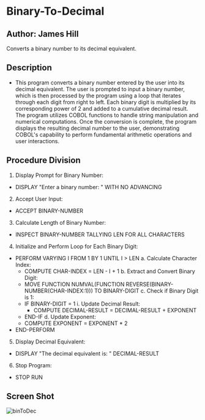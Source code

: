 # Binary-To-Decimal
## Author: James Hill
 Converts a binary number to its decimal equivalent.

 ## Description
 * This program converts a binary number entered by the user into its decimal equivalent. The user is prompted to input a binary number, which is then processed by the program using a loop that iterates through each digit from right to left. Each binary digit is multiplied by its corresponding power of 2 and added to a cumulative decimal result. The program utilizes COBOL functions to handle string manipulation and numerical computations. Once the conversion is complete, the program displays the resulting decimal number to the user, demonstrating COBOL's capability to perform fundamental arithmetic operations and user interactions.

## Procedure Division
1. Display Prompt for Binary Number:
* DISPLAY "Enter a binary number: " WITH NO ADVANCING
2. Accept User Input:
* ACCEPT BINARY-NUMBER
3. Calculate Length of Binary Number:
* INSPECT BINARY-NUMBER TALLYING LEN FOR ALL CHARACTERS
4. Initialize and Perform Loop for Each Binary Digit:
* PERFORM VARYING I FROM 1 BY 1 UNTIL I > LEN
 a. Calculate Character Index:
   * COMPUTE CHAR-INDEX = LEN - I + 1
 b. Extract and Convert Binary Digit:
   * MOVE FUNCTION NUMVAL(FUNCTION REVERSE(BINARY-NUMBER(CHAR-INDEX:1))) TO BINARY-DIGIT
 c. Check if Binary Digit is 1:
  * IF BINARY-DIGIT = 1
   i. Update Decimal Result:
    * COMPUTE DECIMAL-RESULT = DECIMAL-RESULT + EXPONENT
  * END-IF
 d. Update Exponent:
   * COMPUTE EXPONENT = EXPONENT * 2
 * END-PERFORM
5. Display Decimal Equivalent:
 * DISPLAY "The decimal equivalent is: " DECIMAL-RESULT
6. Stop Program:
 * STOP RUN

## Screen Shot
![binToDec](https://github.com/user-attachments/assets/65a579a2-cc92-4897-b179-4949a62eaa43)


